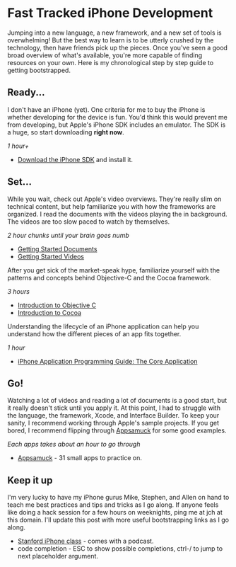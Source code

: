 # Fast Tracked iPhone Development

Jumping into a new language, a new framework, and a new set of tools
is overwhelming!  But the best way to learn is to be utterly crushed
by the technology, then have friends pick up the pieces.  Once you've
seen a good broad overview of what's available, you're more capable of
finding resources on your own.  Here is my chronological step by step
guide to getting bootstrapped.

## Ready... ##

I don't have an iPhone (yet).  One criteria for me to buy the iPhone
is whether developing for the device is fun.  You'd think this would
prevent me from developing, but Apple's iPhone SDK includes an
emulator.  The SDK is a huge, so start downloading **right now**.

*1 hour+*

* [Download the iPhone SDK](http://developer.apple.com/iphone/) and install it.

## Set... ##

While you wait, check out Apple's video overviews.  They're really
slim on technical content, but help familiarize you with how the
frameworks are organized.  I read the documents with the videos
playing the in background.  The videos are too slow paced to watch by
themselves.

*2 hour chunks until your brain goes numb*

* [Getting Started Documents](http://developer.apple.com/iphone/library/navigation/GettingStarted.html)
* [Getting Started Videos](https://deimos.apple.com/WebObjects/Core.woa/BrowsePrivately/adc.apple.com.1479953497)

After you get sick of the market-speak hype, familiarize yourself with
the patterns and concepts behind Objective-C and the Cocoa framework.

*3 hours*

* [Introduction to Objective C](http://developer.apple.com/documentation/Cocoa/Conceptual/ObjectiveC/Introduction/introObjectiveC.html)
* [Introduction to Cocoa](http://developer.apple.com/documentation/Cocoa/Conceptual/CocoaFundamentals/Introduction/Introduction.html)

Understanding the lifecycle of an iPhone application can help you
understand how the different pieces of an app fits together.

*1 hour*

* [iPhone Application Programming Guide: The Core Application](https://developer.apple.com/iphone/library/documentation/iPhone/Conceptual/iPhoneOSProgrammingGuide/ApplicationEnvironment/ApplicationEnvironment.html)

## Go! ##

Watching a lot of videos and reading a lot of documents is a good
start, but it really doesn't stick until you apply it.  At this point,
I had to struggle with the language, the framework, Xcode, and
Interface Builder.  To keep your sanity, I recommend working through
Apple's sample projects.  If you get bored, I recommend flipping
through [Appsamuck](http://www.appsamuck.com/) for some good examples.

*Each apps takes about an hour to go through*

* [Appsamuck](http://appsamuck.com/) - 31 small apps to practice on.

## Keep it up ##

I'm very lucky to have my iPhone gurus Mike, Stephen, and Allen on
hand to teach me best practices and tips and tricks as I go along.  If
anyone feels like doing a hack session for a few hours on weeknights,
ping me at jch at this domain.  I'll update this post with more useful
bootstrapping links as I go along.

* [Stanford iPhone class](http://www.stanford.edu/class/cs193p/cgi-bin/index.php) - comes with a podcast.
* code completion - ESC to show possible completions, ctrl-/ to jump to next placeholder argument.
